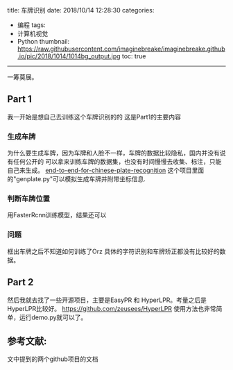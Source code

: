 title: 车牌识别
date: 2018/10/14 12:28:30
categories:
- 编程
tags:
- 计算机视觉
- Python
thumbnail: https://raw.githubusercontent.com/imaginebreake/imaginebreake.github.io/pic/2018/1014/1014bg_output.jpg
toc: true
---

一筹莫展。

<!-- more -->

## Part 1
我一开始是想自己去训练这个车牌识别的的 这是Part1的主要内容

### 生成车牌
为什么要生成车牌，因为车牌和人脸不一样，车牌的数据比较隐私，国内并没有说有任何公开的 可以拿来训练车牌的数据集，也没有时间慢慢去收集、标注，只能自己来生成。
[end-to-end-for-chinese-plate-recognition](https://github.com/szad670401/end-to-end-for-chinese-plate-recognition)
这个项目里面的"genplate.py"可以模拟生成车牌并附带坐标信息.

### 判断车牌位置
用FasterRcnn训练模型，结果还可以

### 问题
框出车牌之后不知道如何训练了Orz 具体的字符识别和车牌矫正都没有比较好的数据。

## Part 2
然后我就去找了一些开源项目，主要是EasyPR 和 HyperLPR。考量之后是HyperLPR比较好。
https://github.com/zeusees/HyperLPR
使用方法也非常简单，运行demo.py就可以了。


## 参考文献:
文中提到的两个github项目的文档